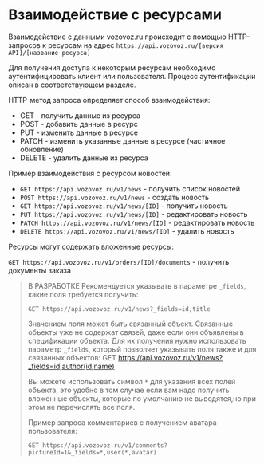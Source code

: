 # Взаимодействие с ресурсами

Взаимодействие с данными vozovoz.ru происходит с помощью HTTP-запросов к ресурсам на адрес `https://api.vozovoz.ru/[версия API]/[название ресурса]`

Для получения доступа к некоторым ресурсам необходимо аутентифицировать клиент или пользователя. Процесс аутентификации описан в соответствующем разделе.

HTTP-метод запроса определяет способ взаимодействия:

* GET - получить данные из ресурса
* POST - добавить данные в ресурс
* PUT - изменить данные в ресурсе
* PATCH - изменить указанные данные в ресурсе (частичное обновление)
* DELETE - удалить данные из ресурса

Пример взаимодействия с ресурсом новостей:

* `GET https://api.vozovoz.ru/v1/news` - получить список новостей
* `POST https://api.vozovoz.ru/v1/news` - создать новость
* `GET https://api.vozovoz.ru/v1/news/[ID]` - получить новость
* `PUT https://api.vozovoz.ru/v1/news/[ID]` - редактировать новость
* `PATCH https://api.vozovoz.ru/v1/news/[ID]` - редактировать новость
* `DELETE https://api.vozovoz.ru/v1/news/[ID]` - удалить новость

Ресурсы могут содержать вложенные ресурсы:

`GET https://api.vozovoz.ru/v1/orders/[ID]/documents` - получить документы заказа

> В РАЗРАБОТКЕ
> Рекомендуется указывать в параметре `_fields`, какие поля требуется получить:
>
> `GET https://api.vozovoz.ru/v1/news?_fields=id,title`
>
> Значением поля может быть связанный объект. Cвязанные объекты уже не содержат связей, даже если они объявлены в спецификации объекта.
> Для их получения нужно использовать параметр `_fields`, который позволяет указывать поля также и для связанных объектов: 
> GET https://api.vozovoz.ru/v1/news?_fields=id,author(id,name)
> 
> Вы можете использовать символ `*` для указания всех полей объекта, это удобно в том случае если вам надо получить вложенные объекты,
> которые по умолчанию не выводятся,но при этом не перечислять все поля.
>
> Пример запроса комментариев с получением аватара пользователя:
> 
> `GET https://api.vozovoz.ru/v1/comments?pictureId=1&_fields=*,user(*,avatar)`
